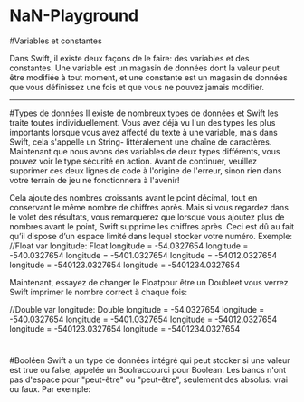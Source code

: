# NaN-Playground

#Variables et constantes

Dans Swift, il existe deux façons de le faire: des variables et des constantes. Une variable est un magasin de données dont la valeur peut être modifiée à tout moment, et une constante est un magasin de données que vous définissez une fois et que vous ne pouvez jamais modifier.

--------------------------------------------------------
#Types de données
Il existe de nombreux types de données et Swift les traite toutes individuellement. Vous avez déjà vu l'un des types les plus importants lorsque vous avez affecté du texte à une variable, mais dans Swift, cela s'appelle un String- littéralement une chaîne de caractères.
Maintenant que nous avons des variables de deux types différents, vous pouvez voir le type sécurité en action.
Avant de continuer, veuillez supprimer ces deux lignes de code à l'origine de l'erreur, sinon rien dans votre terrain de jeu ne fonctionnera à l'avenir!

Cela ajoute des nombres croissants avant le point décimal, tout en conservant le même nombre de chiffres après. Mais si vous regardez dans le volet des résultats, vous remarquerez que lorsque vous ajoutez plus de nombres avant le point, Swift supprime les chiffres après. Ceci est dû au fait qu’il dispose d’un espace limité dans lequel stocker votre numéro.
Exemple:
//Float
var longitude: Float
longitude = -54.0327654
longitude = -540.0327654
longitude = -5401.0327654
longitude = -54012.0327654
longitude = -540123.0327654
longitude = -5401234.0327654

Maintenant, essayez de changer le Floatpour être un Doubleet vous verrez Swift imprimer le nombre correct à chaque fois:

//Double
var longitude: Double
longitude = -54.0327654
longitude = -540.0327654
longitude = -5401.0327654
longitude = -54012.0327654
longitude = -540123.0327654
longitude = -5401234.0327654
#

#Booléen
Swift a un type de données intégré qui peut stocker si une valeur est true ou false, appelée un Boolraccourci pour Boolean.
 Les bancs n'ont pas d'espace pour "peut-être" ou "peut-être", seulement des absolus: vrai ou faux. Par exemple:


#


#
#
#
#
#
#
#
#
#
#
#
#
#
#
#



